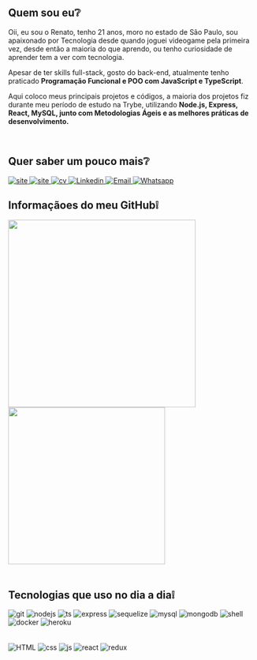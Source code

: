 ## **Quem sou eu**❔
<p>
  Oii, eu sou o Renato, tenho 21 anos, moro no estado de São Paulo, sou apaixonado por Tecnologia desde quando joguei videogame pela primeira vez, desde então a maioria do que aprendo, ou tenho curiosidade de aprender tem a ver com tecnologia.

  Apesar de ter skills full-stack, gosto do back-end, atualmente tenho praticado **Programação Funcional e POO com JavaScript e TypeScript**.

  Aqui coloco meus principais projetos e códigos, a maioria dos projetos fiz durante meu período de estudo na Trybe, utilizando **Node.js, Express, React, MySQL, junto com Metodologias Ágeis e as melhores práticas de desenvolvimento.**
</p>
<br>

## **Quer saber um pouco mais**❔

<section>
  <a href="https://renatoadorno.vercel.app/" target="_blank" rel="noreferrer">
  <img src="https://img.shields.io/badge/website-000000?style=for-the-badge&logo=About.me&logoColor=white" alt="site">
  </a>
  <a href="https://dev.to/renatoadorno" target="_blank" rel="noreferrer">
    <img src="https://img.shields.io/badge/dev.to-0A0A0A?style=for-the-badge&logo=devdotto&logoColor=white" alt="site">
  </a>
  <a href="https://drive.google.com/file/d/1uMyWUP8rn1BwvrkIqUCiCMmnNNQia91U/view?usp=sharing" target="_blank" rel="noreferrer">
    <img src="https://img.shields.io/badge/CURRICULO-black?style=for-the-badge&logo=arrow" alt="cv">
  </a>
  <a href="https://www.linkedin.com/in/renatoadorno/" target="_blank" rel="noreferrer">
  <img src="https://img.shields.io/badge/LinkedIn-0077B5?style=for-the-badge&logo=linkedin&logoColor=white" alt="Linkedin">
  </a>
  <a href="mailto:renattoadorno@gmail.com" target="_blank" rel="noreferrer">
    <img src="https://img.shields.io/badge/Gmail-D14836?style=for-the-badge&logo=gmail&logoColor=white" alt="Email">
  </a>
  <a href="https://api.whatsapp.com/send?phone=5567992059592&text=Estou%20entrando%20em%20contato%20atrav%C3%A9s%20GitHub" target="_blank" rel="noreferrer">
    <img src="https://img.shields.io/badge/WhatsApp-25D366?style=for-the-badge&logo=whatsapp&logoColor=white" alt="Whatsapp">
  </a>
</section>

## **Informaçãoes do meu GitHub**❕

<div style="display: inline-block;">
  <a href="https://github.com/RENATOADORNO">
  <img width="380px"src="https://github-readme-stats.vercel.app/api?username=RENATOADORNO&show_icons=true&theme=dracula&include_all_commits=true&count_private=true"/>
  <img width="318px" src="https://github-readme-stats.vercel.app/api/top-langs/?username=RENATOADORNO&layout=compact&langs_count=7&theme=dracula"/>
</div>
<br></br>

<div style="display: inline-block;">
  <h2><b>Tecnologias que uso no dia a dia❕</b></h2>
  <section>
    <img src="https://img.shields.io/badge/GIT-E44C30?style=for-the-badge&logo=git&logoColor=white" alt="git">
    <img src="https://img.shields.io/badge/Node.js-43853D?style=for-the-badge&logo=node.js&logoColor=white" alt="nodejs">
    <img src="https://img.shields.io/badge/TypeScript-007ACC?style=for-the-badge&logo=typescript&logoColor=white" alt="ts">
    <img src="https://img.shields.io/badge/Express.js-000000?style=for-the-badge&logo=express&logoColor=white" alt="express">
    <img src="https://img.shields.io/badge/sequelize-323330?style=for-the-badge&logo=sequelize&logoColor=blue" alt="sequelize">
    <img src="https://img.shields.io/badge/MySQL-00000F?style=for-the-badge&logo=mysql&logoColor=white" alt="mysql">
    <img src="https://img.shields.io/badge/MongoDB-4EA94B?style=for-the-badge&logo=mongodb&logoColor=white" alt="mongodb">
    <img src="https://img.shields.io/badge/shell_script-%23121011.svg?style=for-the-badge&logo=gnu-bash&logoColor=white" alt="shell">
    <img src="https://img.shields.io/badge/docker-%230db7ed.svg?style=for-the-badge&logo=docker&logoColor=white" alt="docker">
    <img src="https://img.shields.io/badge/Heroku-430098?style=for-the-badge&logo=heroku&logoColor=white" alt="heroku">
  </section>
  <br></br>
  <section>
    <img src="https://img.shields.io/badge/html5-%23E34F26.svg?style=for-the-badge&logo=html5&logoColor=white" alt="HTML">
    <img src="https://img.shields.io/badge/css3-%231572B6.svg?style=for-the-badge&logo=css3&logoColor=white" alt="css">
    <img src="https://img.shields.io/badge/JavaScript-F7DF1E?style=for-the-badge&logo=javascript&logoColor=black" alt="js">
    <img src="https://img.shields.io/badge/react-%2320232a.svg?style=for-the-badge&logo=react&logoColor=%2361DAFB" alt="react">
    <img src="https://img.shields.io/badge/Redux-593D88?style=for-the-badge&logo=redux&logoColor=white" alt="redux">
  </section>
</div>
<br></br>
